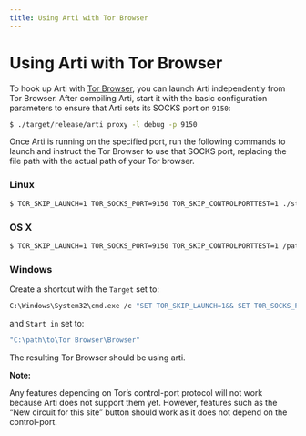 ```yaml
---
title: Using Arti with Tor Browser
---
```


# Using Arti with Tor Browser

To hook up Arti with [Tor Browser](https://www.torproject.org/download/), you can launch Arti independently from Tor Browser. After compiling Arti,  start it with the basic configuration parameters to ensure that Arti sets its SOCKS port on `9150`:

```bash
$ ./target/release/arti proxy -l debug -p 9150
```

Once Arti is running on the specified port, run the following commands to launch and instruct the Tor Browser to use that SOCKS port, replacing the file path with the actual path of your Tor browser.

### Linux

```bash
$ TOR_SKIP_LAUNCH=1 TOR_SOCKS_PORT=9150 TOR_SKIP_CONTROLPORTTEST=1 ./start-tor-browser.desktop
```

### OS X

```bash
$ TOR_SKIP_LAUNCH=1 TOR_SOCKS_PORT=9150 TOR_SKIP_CONTROLPORTTEST=1 /path/to/Tor\ Browser/Contents/MacOS/firefox
```

### Windows

Create a shortcut with the `Target` set to:

```bash
C:\Windows\System32\cmd.exe /c "SET TOR_SKIP_LAUNCH=1&& SET TOR_SOCKS_PORT=9150&& SET TOR_SKIP_CONTROLPORTTEST=1&& START /D ^"C:\path\to\Tor Browser\Browser^" firefox.exe"
```

and `Start in` set to:

```bash
"C:\path\to\Tor Browser\Browser"
```

The resulting Tor Browser should be using arti. 

**Note:** 

Any features depending on Tor’s control-port protocol will not work because Arti does not support them yet. However, features such as the “New circuit for this site” button should work as it does not depend on the control-port.

